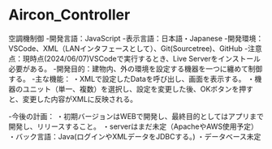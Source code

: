 # Aircon_Controller
空調機制御
-開発言語：JavaScript
-表示言語：日本語・Japanese
-開発環境：VSCode、XML（LANインタフェースとして）、Git(Sourcetree)、GitHub
-注意点：現時点(2024/06/07)VSCodeで実行するとき、Live Serverをインストール必要がある。
-開発目的：建物内、外の環境を設定する機器を一つに纏めて制御する。
-主な機能：
    ・XMLで設定したDataを呼び出し、画面を表示する。
    ・機器のユニット（単一、複数）を選択し、設定を変更した後、OKボタンを押すと、変更した内容がXMLに反映される。

-今後の計画：
    ・初期バージョンはWEBで開発し、最終目的としてはアプリまで開発し、リリースすること。
    ・serverはまだ未定（ApacheやAWS使用予定）
    ・バック言語：Java(ログインやXMLデータをJDBCする。)
    ・データベース未定
